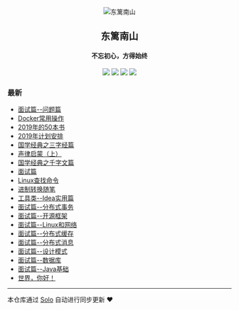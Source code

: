 <p align="center"><img alt="东篱南山" src="https://static.b3log.org/images/brand/solo-32.png"></p><h2 align="center">
东篱南山
</h2>

<h4 align="center">不忘初心，方得始终</h4>
<p align="center"><a title="东篱南山" target="_blank" href="https://github.com/zc1249274251/solo-blog"><img src="https://img.shields.io/github/last-commit/zc1249274251/solo-blog.svg?style=flat-square&color=FF9900"></a>
<a title="GitHub repo size in bytes" target="_blank" href="https://github.com/zc1249274251/solo-blog"><img src="https://img.shields.io/github/repo-size/zc1249274251/solo-blog.svg?style=flat-square"></a>
<a title="Solo Version" target="_blank" href="https://github.com/b3log/solo/releases"><img src="https://img.shields.io/badge/solo-3.6.6-f1e05a.svg?style=flat-square&color=blueviolet"></a>
<a title="Hits" target="_blank" href="https://github.com/b3log/hits"><img src="https://hits.b3log.org/zc1249274251/solo-blog.svg"></a></p>

### 最新

* [面试篇--问题篇](https://www.fanyueba.com/articles/2019/10/31/1572515995690.html)
* [Docker常用操作](https://www.fanyueba.com/articles/2019/10/26/1572061889977.html)
* [2019年的50本书](https://www.fanyueba.com/articles/2019/10/22/1571707059161.html)
* [2019年计划安排](https://www.fanyueba.com/articles/2019/10/22/1571704571318.html)
* [国学经典之三字经篇](https://www.fanyueba.com/articles/2019/10/22/1571703429102.html)
* [声律启蒙（上）](https://www.fanyueba.com/articles/2019/10/22/1571703056272.html)
* [国学经典之千字文篇](https://www.fanyueba.com/articles/2019/10/22/1571702523129.html)
* [面试篇](https://www.fanyueba.com/articles/2019/09/26/1569474286445.html)
* [Linux查找命令](https://www.fanyueba.com/articles/2019/09/26/1569474023780.html)
* [进制转换随笔](https://www.fanyueba.com/articles/2019/09/26/1569473708751.html)
* [工具类--Idea实用篇](https://www.fanyueba.com/articles/2019/09/26/1569473140719.html)
* [面试篇--分布式事务](https://www.fanyueba.com/articles/2019/09/26/1569471380695.html)
* [面试篇--开源框架](https://www.fanyueba.com/articles/2019/09/26/1569471327290.html)
* [面试篇--Linux和网络](https://www.fanyueba.com/articles/2019/09/26/1569471173915.html)
* [面试篇--分布式缓存](https://www.fanyueba.com/articles/2019/09/26/1569471036786.html)
* [面试篇--分布式消息](https://www.fanyueba.com/articles/2019/09/26/1569470895320.html)
* [面试篇--设计模式](https://www.fanyueba.com/articles/2019/09/26/1569470819589.html)
* [面试篇--数据库](https://www.fanyueba.com/articles/2019/09/26/1569470612719.html)
* [面试篇--Java基础](https://www.fanyueba.com/articles/2019/09/25/1569413681606.html)
* [世界，你好！](https://www.fanyueba.com/hello-solo)



---

本仓库通过 [Solo](https://github.com/b3log/solo) 自动进行同步更新 ❤️ 